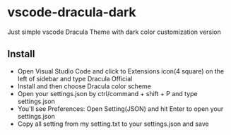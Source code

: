 # vscode-dracula-dark
Just simple vscode Dracula Theme with dark color customization version
## Install
- Open Visual Studio Code and click to Extensions icon(4 square) on the left of sidebar and type Dracula Official
- Install and then choose Dracula color scheme
- Open your settings.json by ctrl/command + shift + P and type settings.json
- You'll see Preferences: Open Setting(JSON) and hit Enter to open your settings.json
- Copy all setting from my setting.txt to your settings.json and save
